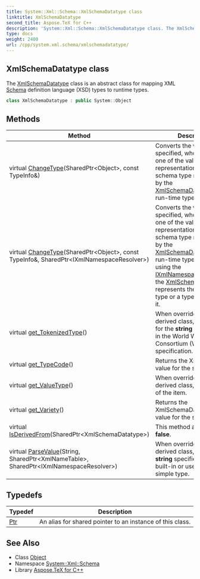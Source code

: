 ```yaml
---
title: System::Xml::Schema::XmlSchemaDatatype class
linktitle: XmlSchemaDatatype
second_title: Aspose.TeX for C++
description: 'System::Xml::Schema::XmlSchemaDatatype class. The XmlSchemaDatatype class is an abstract class for mapping XML Schema definition language (XSD) types to runtime types in C++.'
type: docs
weight: 2400
url: /cpp/system.xml.schema/xmlschemadatatype/
---
```

## XmlSchemaDatatype class


The [XmlSchemaDatatype](./) class is an abstract class for mapping XML [Schema](../) definition language (XSD) types to runtime types.

```cpp
class XmlSchemaDatatype : public System::Object
```

## Methods

| Method | Description |
| --- | --- |
| virtual [ChangeType](./changetype/)(SharedPtr\<Object\>, const TypeInfo\&) | Converts the value specified, whose type is one of the valid representations of the XML schema type represented by the [XmlSchemaDatatype](./), to the run-time type specified. |
| virtual [ChangeType](./changetype/)(SharedPtr\<Object\>, const TypeInfo\&, SharedPtr\<IXmlNamespaceResolver\>) | Converts the value specified, whose type is one of the valid representations of the XML schema type represented by the [XmlSchemaDatatype](./), to the run-time type specified using the [IXmlNamespaceResolver](../../system.xml/ixmlnamespaceresolver/) if the [XmlSchemaDatatype](./) represents the **xs:QName** type or a type derived from it. |
| virtual [get_TokenizedType](./get_tokenizedtype/)() | When overridden in a derived class, gets the type for the **string** as specified in the World Wide [Web](../../system.web/) Consortium (W3C) XML 1.0 specification. |
| virtual [get_TypeCode](./get_typecode/)() | Returns the XmlTypeCode value for the simple type. |
| virtual [get_ValueType](./get_valuetype/)() | When overridden in a derived class, gets the type of the item. |
| virtual [get_Variety](./get_variety/)() | Returns the XmlSchemaDatatypeVariety value for the simple type. |
| virtual [IsDerivedFrom](./isderivedfrom/)(SharedPtr\<XmlSchemaDatatype\>) | This method always returns **false**. |
| virtual [ParseValue](./parsevalue/)(String, SharedPtr\<XmlNameTable\>, SharedPtr\<IXmlNamespaceResolver\>) | When overridden in a derived class, validates the **string** specified against a built-in or user-defined simple type. |
## Typedefs

| Typedef | Description |
| --- | --- |
| [Ptr](./ptr/) | An alias for shared pointer to an instance of this class. |
## See Also

* Class [Object](../../system/object/)
* Namespace [System::Xml::Schema](../)
* Library [Aspose.TeX for C++](../../)
